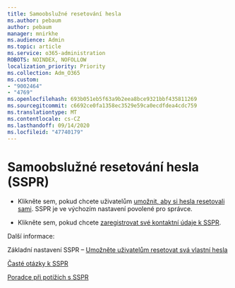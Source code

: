 ```yaml
---
title: Samoobslužné resetování hesla
ms.author: pebaum
author: pebaum
manager: mnirkhe
ms.audience: Admin
ms.topic: article
ms.service: o365-administration
ROBOTS: NOINDEX, NOFOLLOW
localization_priority: Priority
ms.collection: Adm_O365
ms.custom:
- "9002464"
- "4769"
ms.openlocfilehash: 693b051eb5f63a9b2eea8bce9321bbf435811269
ms.sourcegitcommit: c6692ce0fa1358ec3529e59ca0ecdfdea4cdc759
ms.translationtype: MT
ms.contentlocale: cs-CZ
ms.lasthandoff: 09/14/2020
ms.locfileid: "47740179"
---
```

# <a name="self-service-password-reset-sspr"></a>Samoobslužné resetování hesla (SSPR)

- Klikněte sem, pokud chcete uživatelům [umožnit, aby si hesla resetovali sami](https://admin.microsoft.com/Adminportal/Home#/featureexplorer/security/Sspr).  SSPR je ve výchozím nastavení povolené pro správce.

- Klikněte sem, pokud chcete [zaregistrovat své kontaktní údaje k SSPR](https://go.microsoft.com/fwlink/?linkid=849451).

Další informace:

Základní nastavení SSPR – [Umožněte uživatelům resetovat svá vlastní hesla](https://docs.microsoft.com/microsoft-365/admin/add-users/let-users-reset-passwords?view=o365-worldwide)

[Časté otázky k SSPR](https://docs.microsoft.com/azure/active-directory/authentication/active-directory-passwords-faq)

[Poradce při potížích s SSPR](https://docs.microsoft.com/azure/active-directory/authentication/active-directory-passwords-troubleshoot)
